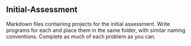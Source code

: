 ## Initial-Assessment
Markdown files containing projects for the initial assessment. 
Write programs for each and place them in the same folder, with similar naming conventions.
Complete as much of each problem as you can.

